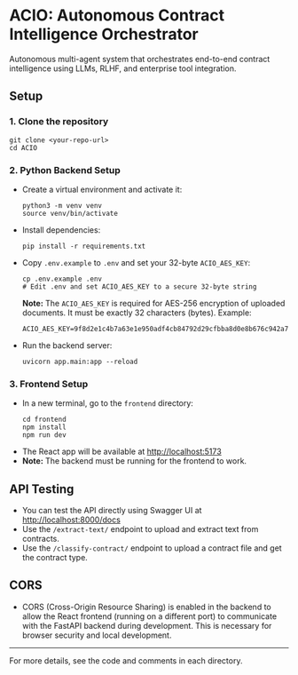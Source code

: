 # ACIO: Autonomous Contract Intelligence Orchestrator

Autonomous multi-agent system that orchestrates end-to-end contract intelligence using LLMs, RLHF, and enterprise tool integration.

## Setup

### 1. Clone the repository
```
git clone <your-repo-url>
cd ACIO
```

### 2. Python Backend Setup
- Create a virtual environment and activate it:
  ```
  python3 -m venv venv
  source venv/bin/activate
  ```
- Install dependencies:
  ```
  pip install -r requirements.txt
  ```
- Copy `.env.example` to `.env` and set your 32-byte `ACIO_AES_KEY`:
  ```
  cp .env.example .env
  # Edit .env and set ACIO_AES_KEY to a secure 32-byte string
  ```
  **Note:** The `ACIO_AES_KEY` is required for AES-256 encryption of uploaded documents. It must be exactly 32 characters (bytes). Example:
  ```
  ACIO_AES_KEY=9f8d2e1c4b7a63e1e950adf4cb84792d29cfbba8d0e8b676c942a7f3c8141b26
  ```

- Run the backend server:
  ```
  uvicorn app.main:app --reload
  ```

### 3. Frontend Setup
- In a new terminal, go to the `frontend` directory:
  ```
  cd frontend
  npm install
  npm run dev
  ```
- The React app will be available at [http://localhost:5173](http://localhost:5173)
- **Note:** The backend must be running for the frontend to work.

## API Testing
- You can test the API directly using Swagger UI at [http://localhost:8000/docs](http://localhost:8000/docs)
- Use the `/extract-text/` endpoint to upload and extract text from contracts.
- Use the `/classify-contract/` endpoint to upload a contract file and get the contract type.

## CORS
- CORS (Cross-Origin Resource Sharing) is enabled in the backend to allow the React frontend (running on a different port) to communicate with the FastAPI backend during development. This is necessary for browser security and local development.

---
For more details, see the code and comments in each directory.

